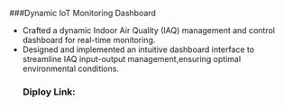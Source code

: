 ###Dynamic IoT Monitoring Dashboard
* Crafted a dynamic Indoor Air Quality (IAQ) management and control dashboard for real-time monitoring.
* Designed and implemented an intuitive dashboard interface to streamline IAQ input-output management,ensuring optimal environmental conditions.
   ### Diploy Link: 
